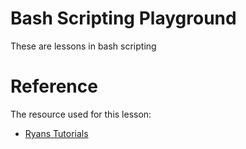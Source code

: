 # Bash Scripting Playground
These are lessons in bash scripting

# Reference
The resource used for this lesson:
- [Ryans Tutorials](https://ryanstutorials.net/bash-scripting-tutorial/)
